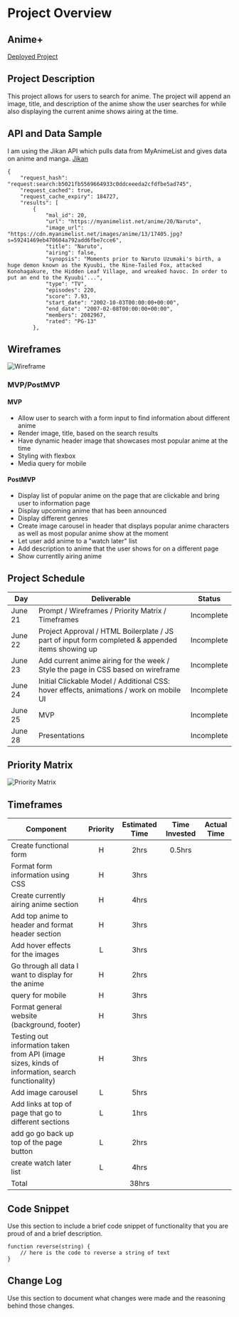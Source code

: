 # Project Overview

## Anime+

[Deployed Project](URL)

## Project Description

This project allows for users to search for anime. The project will append an image, title, and description of the anime show the user searches for while also displaying the current anime shows airing at the time.

## API and Data Sample

I am using the Jikan API which pulls data from MyAnimeList and gives data on anime and manga. [Jikan](https://jikan.docs.apiary.io/#)


```
{
    "request_hash": "request:search:b5021fb5569664933c0ddceeeda2cfdfbe5ad745",
    "request_cached": true,
    "request_cache_expiry": 184727,
    "results": [
        {
            "mal_id": 20,
            "url": "https://myanimelist.net/anime/20/Naruto",
            "image_url": "https://cdn.myanimelist.net/images/anime/13/17405.jpg?s=59241469eb470604a792add6fbe7cce6",
            "title": "Naruto",
            "airing": false,
            "synopsis": "Moments prior to Naruto Uzumaki's birth, a huge demon known as the Kyuubi, the Nine-Tailed Fox, attacked Konohagakure, the Hidden Leaf Village, and wreaked havoc. In order to put an end to the Kyuubi'...",
            "type": "TV",
            "episodes": 220,
            "score": 7.93,
            "start_date": "2002-10-03T00:00:00+00:00",
            "end_date": "2007-02-08T00:00:00+00:00",
            "members": 2082967,
            "rated": "PG-13"
        },
```

## Wireframes

![Wireframe](https://i.imgur.com/JouFioF.png)

### MVP/PostMVP

#### MVP 

- Allow user to search with a form input to find information about different anime 
- Render image, title, based on the search results 
- Have dynamic header image that showcases most popular anime at the time
- Styling with flexbox
- Media query for mobile


#### PostMVP  

- Display list of popular anime on the page that are clickable and bring user to information page
- Display upcoming anime that has been announced
- Display different genres
- Create image carousel in header that displays popular anime characters as well as most popular anime show at the moment
- Let user add anime to a "watch later" list
- Add description to anime that the user shows for on a different page
- Show currentlly airing anime

## Project Schedule

|  Day | Deliverable | Status
|---|---| ---|
|June 21| Prompt / Wireframes / Priority Matrix / Timeframes | Incomplete
|June 22| Project Approval / HTML Boilerplate / JS part of input form completed & appended items showing up | Incomplete
|June 23| Add current anime airing for the week / Style the page in CSS based on wireframe | Incomplete
|June 24| Initial Clickable Model / Additional CSS: hover effects,  animations / work on mobile UI  | Incomplete
|June 25| MVP | Incomplete
|June 28| Presentations | Incomplete

## Priority Matrix

![Priority Matrix](https://i.imgur.com/CQXfcIZ.png)

## Timeframes

| Component | Priority | Estimated Time | Time Invested | Actual Time |
| --- | :---: |  :---: | :---: | :---: |
| Create functional form | H |2hrs| 0.5hrs |  |
| Format form information using CSS | H | 3hrs|  |  |
| Create currently airing anime section | H | 4hrs|  |  |
| Add top anime to header and format header section | H | 3hrs|  |  |
| Add hover effects for the images | L | 3hrs| |  |
| Go through all data I want to display for the anime | H | 2hrs| |  |
| query for mobile | H | 3hrs|  |  |
| Format general website (background, footer) | H | 3hrs|  |  |
| Testing out information taken from API (image sizes, kinds of information, search functionality) | H | 3hrs|  |  |
| Add image carousel | L | 5hrs|  |  |
| Add links at top of page that go to different sections | L | 1hrs|  |  |
| add go go back up top of the page button | L | 2hrs|  |  |
| create watch later list | L | 4hrs|  |  |
| Total |  | 38hrs|  |  |

## Code Snippet

Use this section to include a brief code snippet of functionality that you are proud of and a brief description.  

```
function reverse(string) {
	// here is the code to reverse a string of text
}
```

## Change Log
 Use this section to document what changes were made and the reasoning behind those changes.  
